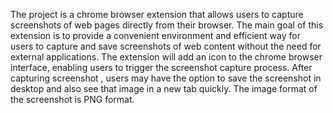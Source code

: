 The project is a chrome browser extension that allows users to capture screenshots of web pages directly from their browser. The main goal of this extension is to provide a convenient environment and efficient way for users to capture and save screenshots of web content without the need for external applications.
The extension will add an icon to the chrome browser interface, enabling users to trigger the screenshot capture process.
After capturing screenshot , users may have the option to save the screenshot in desktop and also see that image in a new tab quickly.
The image format of the screenshot is PNG format.
